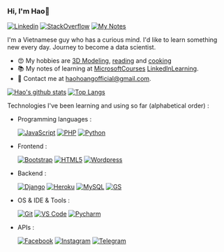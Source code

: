 ### Hi, I'm Hao👋
[![Linkedin](https://img.shields.io/badge/-LinkedIn-blue?style=flat&logo=Linkedin&logoColor=white&link=https://www.linkedin.com/in/haohoangofficial/)](https://www.linkedin.com/in/haohoangofficial/)
[![StackOverflow](https://aleen42.github.io/badges/src/stackoverflow.svg)](https://stackoverflow.com/users/9902858/hao-hoang)
[![My Notes](https://img.shields.io/badge/-My%20Notes-009e22?style=flat&logo=data:image/png;base64,iVBORw0KGgoAAAANSUhEUgAAAA4AAAARCAQAAABHwVUUAAAAxklEQVQYlYWROw6BQRSFp1LRW4BaqUCswAJsQYJoJDQsAI0VSIgIpUKjIgqxAIlGoSXexPNz+ecvMDi3uvnmzD0zVymFkwI9ui/Vo4JH4SDEhE9diSkCZMkzZ0Wblq6pwBspJdcGWUgzJEqDOk3S1DTES5IyGwbi37FmL0eqNnQToc+RMQkZkCVHnI4NXYQZcZZmz/ZZOy429JGhJIHepQP5ZeKn/jr1zJMZWmkPZmi9c/ktUNCAtNP625kZ/tqKeuQtmvd5B5bhnUU8EVlfAAAAAElFTkSuQmCC&link=https://github.com/haohoangofficial/MicrosoftCourses)](https://github.com/haohoangofficial/MicrosoftCourses)

I'm a Vietnamese guy who has a curious mind. I'd like to learn something new every day. Journey to become a data scientist.

- 😍 My hobbies are [3D Modeling](https://www.autodesk.com/), [reading]() and [cooking]()
- 📚 My notes of learning at [MicrosoftCourses](https://github.com/haohoangofficial/MicrosoftCourses) [LinkedInLearning](https://github.com/haohoangofficial/LinkedInLearning).
- 💌 Contact me at [haohoangofficial@gmail.com](mailto:haohoangofficial@gmail.com).

[![Hao's github stats](https://github-readme-stats.vercel.app/api?username=haohoangofficial&card_width=200)](https://github.com/haohoangofficial)
[![Top Langs](https://github-readme-stats.vercel.app/api/top-langs/?username=haohoangofficial)](https://github.com/haohoangofficial)
 


Technologies I've been learning and using so far (alphabetical order) :

- Programming languages : <br />

    [![JavaScript](https://img.shields.io/badge/-JavaScript-eee?style=for-the-badge&logo=javascript&logoColor=DD9C25)](https://github.com/haohoangofficial/GoogleAppsScript) 
    [![PHP](http://img.shields.io/badge/-PHP-eee?style=for-the-badge&logo=php&logoColor=4951aa)](https://github.com/haohoangofficial/WooCommerceFeatures)
    [![Python](http://img.shields.io/badge/-Python-eee?style=for-the-badge&logo=python&logoColor=F7BD2F)](https://github.com/haohoangofficial/MicrosoftCoursesEbook)
- Frontend : <br />

    [![Bootstrap](http://img.shields.io/badge/-Bootstrap-eee?style=for-the-badge&logo=bootstrap&logoColor=563D7C)]()
    [![HTML5](http://img.shields.io/badge/-HTML5-eee?style=for-the-badge&logo=html5&logoColor=E34F26)]()
    [![Wordpress](http://img.shields.io/badge/-Wordpress-eee?style=for-the-badge&logo=wordpress&logoColor=21759B)]()
- Backend : <br />

    [![Django](https://img.shields.io/badge/Django-092E20?style=for-the-badge&logo=django&logoColor=white)]()
    [![Heroku](https://img.shields.io/badge/Heroku-430098?style=for-the-badge&logo=heroku&logoColor=white)]()
    [![MySQL](https://img.shields.io/badge/MySQL-00000F?style=for-the-badge&logo=mysql&logoColor=white)]()
    [![GS](https://img.shields.io/badge/Google-Apps%20Script-green?style=for-the-badge)](https://github.com/haohoangofficial/GoogleAppsScript)
- OS & IDE & Tools : <br />

    [![Git](http://img.shields.io/badge/-Git-eee?style=for-the-badge&logo=git&logoColor=F05032)]()
    [![VS Code](http://img.shields.io/badge/-VS%20Code-eee?style=for-the-badge&logo=visual-studio-code&logoColor=007ACC)]()
    [![Pycharm](https://img.shields.io/badge/pycharm-143?style=for-the-badge&logo=pycharm&logoColor=black&color=black&labelColor=green)]()
- APIs : <br />

    [![Facebook](https://img.shields.io/badge/Facebook-1877F2?style=for-the-badge&logo=facebook&logoColor=white)]()
    [![Instagram](https://img.shields.io/badge/Instagram-E4405F?style=for-the-badge&logo=instagram&logoColor=white)]()
    [![Telegram](https://img.shields.io/badge/Telegram-2CA5E0?style=for-the-badge&logo=telegram&logoColor=white)](https://github.com/haohoangofficial/TelegramGS)